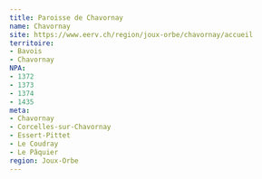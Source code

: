 ```yaml
---
title: Paroisse de Chavornay
name: Chavornay
site: https://www.eerv.ch/region/joux-orbe/chavornay/accueil
territoire:
- Bavois
- Chavornay
NPA:
- 1372
- 1373
- 1374
- 1435
meta:
- Chavornay
- Corcelles-sur-Chavornay
- Essert-Pittet
- Le Coudray
- Le Pâquier
region: Joux-Orbe
---
```

